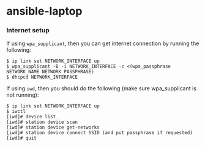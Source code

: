 # ansible-laptop

### Internet setup

If using `wpa_supplicant`, then you can get internet connection by
running the following:

```
$ ip link set NETWORK_INTERFACE up
$ wpa_supplicant -B -i NETWORK_INTERFACE -c <(wpa_passphrase NETWORK_NAME NETWORK_PASSPHRASE)
$ dhcpcd NETWORK_INTERFACE
```

If using `iwd`, then you should do the following (make sure
wpa_supplicant is not running):

```
$ ip link set NETWORK_INTERFACE up
$ iwctl
[iwd]# device list
[iwd]# station device scan
[iwd]# station device get-networks
[iwd]# station device connect SSID (and put passphrase if requested)
[iwd]# quit
```
